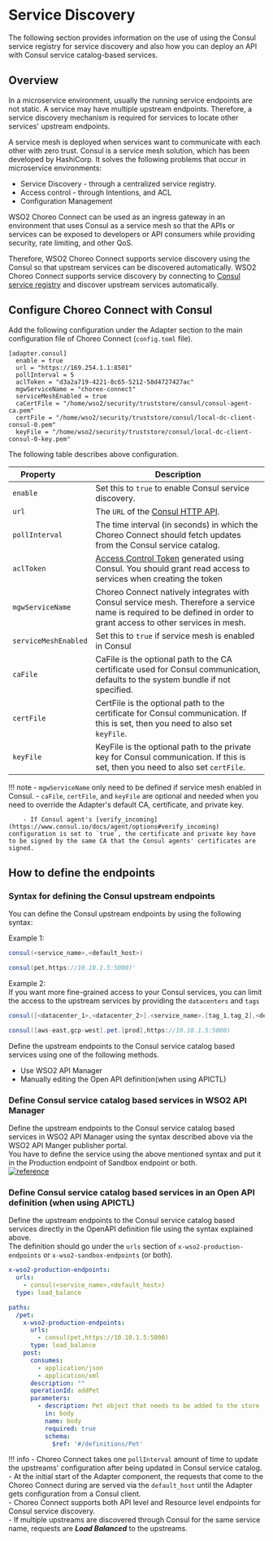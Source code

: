 # Service Discovery

The following section provides information on the use of using the Consul service registry for service discovery and also how you can deploy an API with Consul service catalog-based services.

## Overview

In a microservice environment, usually the running service endpoints are not static. A service may have multiple upstream endpoints. Therefore, a service discovery mechanism is required for services to locate other services' upstream endpoints.

A service mesh is deployed when services want to communicate with each other with zero trust. Consul is a service mesh solution, which has been developed by HashiCorp. It solves the following problems that occur in microservice environments:

- Service Discovery - through a centralized service registry.
- Access control - through Intentions, and ACL
- Configuration Management

WSO2 Choreo Connect can be used as an ingress gateway in an environment that uses Consul as a service mesh so that the APIs or services can be exposed to developers or API consumers while providing security, rate limiting, and other QoS.

Therefore, WSO2 Choreo Connect supports service discovery using the Consul so that upstream services can be discovered automatically. WSO2 Choreo Connect supports service discovery by connecting to [Consul service registry](https://www.hashicorp.com/products/consul) and discover upstream services automatically.

## Configure Choreo Connect with Consul

Add the following configuration under the Adapter section to the main configuration file of Choreo Connect (`config.toml` file).

``` 
[adapter.consul]
  enable = true
  url = "https://169.254.1.1:8501"
  pollInterval = 5
  aclToken = "d3a2a719-4221-8c65-5212-58d4727427ac"
  mgwServiceName = "choreo-connect"
  serviceMeshEnabled = true
  caCertFile = "/home/wso2/security/truststore/consul/consul-agent-ca.pem"
  certFile = "/home/wso2/security/truststore/consul/local-dc-client-consul-0.pem"
  keyFile = "/home/wso2/security/truststore/consul/local-dc-client-consul-0-key.pem"
```

The following table describes above configuration.

|<div style="width:100px">Property</div>| Description                                                                    |
|---------------------------------------|--------------------------------------------------------------------------------|
| `enable`                              | Set this to `true` to enable Consul service discovery. |
| `url`                                 | The `URL` of the [Consul HTTP API](https://www.consul.io/api-docs#http-api-structure).|
| `pollInterval`                        | The time interval (in seconds) in which the Choreo Connect should fetch updates from the Consul service catalog.|
| `aclToken`                            | [Access Control Token](https://learn.hashicorp.com/tutorials/consul/access-control-setup-production) generated using Consul. You should grant read access to services when creating the token|
| `mgwServiceName`                      | Choreo Connect natively integrates with Consul service mesh. Therefore a service name is required to be defined in order to grant access to other services in mesh. |
| `serviceMeshEnabled`                  | Set this to `true` if service mesh is enabled in Consul |
| `caFile`                              | CaFile is the optional path to the CA certificate used for Consul communication, defaults to the system bundle if not specified.|
| `certFile`                            | CertFile is the optional path to the certificate for Consul communication. If this is set, then you need to also set `keyFile`.|
| `keyFile`                             | KeyFile is the optional path to the private key for Consul communication. If this is set, then you need to also set `certFile`.|


!!! note
        - `mgwServiceName` only need to be defined if service mesh enabled in Consul.
        - `caFile`, `certFile`, and `keyFile` are optional and needed when you need to override the Adapter's default CA, certificate, and private key.<br>
        
        - If Consul agent's [verify_incoming](https://www.consul.io/docs/agent/options#verify_incoming) configuration is set to `true`, the certificate and private key have to be signed by the same CA that the Consul agents' certificates are signed.


## How to define the endpoints

### Syntax for defining the Consul upstream endpoints

You can define the Consul upstream endpoints by using the following syntax:

Example 1:

```java tab="Format"
consul(<service_name>,<default_host>)
```

```java tab="Example"
consul(pet,https://10.10.1.5:5000)'
```

Example 2:<br>
If you want more fine-grained access to your Consul services, you can limit the access to the upstream services by providing
the `datacenters` and `tags`


```java tab="Format"
consul([<datacenter_1>,<datacenter_2>].<service_name>.[tag_1,tag_2],<default_host>)
```

```java tab="Example"
consul([aws-east,gcp-west].pet.[prod],https://10.10.1.5:5000)
```

Define the upstream endpoints to the Consul service catalog based services using one of the following methods.

- Use WSO2 API Manager
- Manually editing the Open API definition(when using APICTL)

### Define Consul service catalog based services in WSO2 API Manager

Define the upstream endpoints to the Consul service catalog based services in WSO2 API Manager using the syntax described above via the WSO2 API Manger publisher portal.<br>
You have to define the service using the above mentioned syntax and put it in the Production endpoint of Sandbox endpoint or both.<br>
[![reference]({{base_path}}/assets/img/deploy/consul-apim.png)]({{base_path}}/assets/img/deploy/consul-apim.png)

### Define Consul service catalog based services in an Open API definition (when using APICTL)

Define the upstream endpoints to the Consul service catalog based services directly in the OpenAPI definition file using the syntax explained above. <br>
The definition should go under the `urls` section of `x-wso2-production-endpoints` or `x-wso2-sandbox-endpoints` (or both).


```yaml tab="Format"
x-wso2-production-endpoints:
  urls:
    - consul(<service_name>,<default_host>)
  type: load_balance
```

```yaml tab="Example"
paths:
  /pet:
    x-wso2-production-endpoints:
      urls:
        - consul(pet,https://10.10.1.5:5000)
      type: load_balance
    post:
      consumes:
        - application/json
        - application/xml
      description: ""
      operationId: addPet
      parameters:
        - description: Pet object that needs to be added to the store
          in: body
          name: body
          required: true
          schema:
            $ref: '#/definitions/Pet'
```

!!! info
        - Choreo Connect takes one `pollInterval` amount of time to update the upstreams' configuration after being updated in Consul service catalog.<br>
        - At the initial start of the Adapter component, the requests that come to the Choreo Connect during are served via the `default_host` until the Adapter gets configuration from a Consul client. <br>
        - Choreo Connect supports both API level and Resource level endpoints for Consul service discovery.<br>
        - If multiple upstreams are discovered through Consul for the same service name, requests are ***Load Balanced*** to the upstreams.
        <br>
